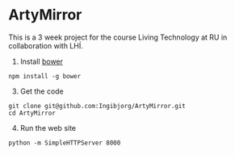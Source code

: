 # ArtyMirror

This is a 3 week project for the course Living Technology at RU in collaboration with LHÍ.

1. Install [bower](http://bower.io/)  
 
`npm install -g bower`

3. Get the code

`git clone git@github.com:Ingibjorg/ArtyMirror.git`  
`cd ArtyMirror`

4. Run the web site

`python -m SimpleHTTPServer 8000`
